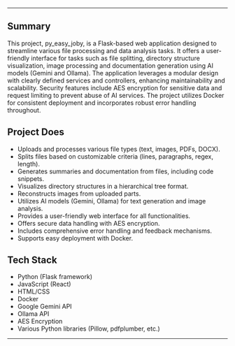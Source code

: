 ----------------------------------------
## Summary

This project, py_easy_joby, is a Flask-based web application designed to streamline various file processing and data analysis tasks.  It offers a user-friendly interface for tasks such as file splitting, directory structure visualization, image processing and documentation generation using AI models (Gemini and Ollama).  The application leverages a modular design with clearly defined services and controllers, enhancing maintainability and scalability.  Security features include AES encryption for sensitive data and request limiting to prevent abuse of AI services.  The project utilizes Docker for consistent deployment and incorporates robust error handling throughout.


## Project Does

*   Uploads and processes various file types (text, images, PDFs, DOCX).
*   Splits files based on customizable criteria (lines, paragraphs, regex, length).
*   Generates summaries and documentation from files, including code snippets.
*   Visualizes directory structures in a hierarchical tree format.
*   Reconstructs images from uploaded parts.
*   Utilizes AI models (Gemini, Ollama) for text generation and image analysis.
*   Provides a user-friendly web interface for all functionalities.
*   Offers secure data handling with AES encryption.
*   Includes comprehensive error handling and feedback mechanisms.
*   Supports easy deployment with Docker.


## Tech Stack

*   Python (Flask framework)
*   JavaScript (React)
*   HTML/CSS
*   Docker
*   Google Gemini API
*   Ollama API
*   AES Encryption
*   Various Python libraries (Pillow, pdfplumber, etc.)

----------------------------------------
